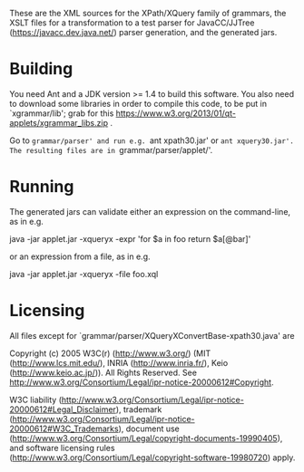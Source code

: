 These are the XML sources for the XPath/XQuery family of grammars, the
XSLT files for a transformation to a test parser for JavaCC/JJTree
(https://javacc.dev.java.net/) parser generation, and the generated
jars.


# Building

You need Ant and a JDK version >= 1.4 to build this software.  You
also need to download some libraries in order to compile this code, to
be put in `xgrammar/lib'; grab for this
https://www.w3.org/2013/01/qt-applets/xgrammar_libs.zip .

Go to `grammar/parser' and run e.g. `ant xpath30.jar' or `ant
xquery30.jar'.  The resulting files are in `grammar/parser/applet/'.


# Running

The generated jars can validate either an expression on the
command-line, as in e.g.

  java -jar applet.jar -xqueryx -expr 'for $a in foo return $a[@bar]'

or an expression from a file, as in e.g.

  java -jar applet.jar -xqueryx -file foo.xql


# Licensing

All files except for `grammar/parser/XQueryXConvertBase-xpath30.java'
are

Copyright (c) 2005 W3C(r) (http://www.w3.org/) (MIT
(http://www.lcs.mit.edu/), INRIA (http://www.inria.fr/), Keio
(http://www.keio.ac.jp/)).  All Rights Reserved.  See
http://www.w3.org/Consortium/Legal/ipr-notice-20000612#Copyright.

W3C liability
(http://www.w3.org/Consortium/Legal/ipr-notice-20000612#Legal_Disclaimer),
trademark
(http://www.w3.org/Consortium/Legal/ipr-notice-20000612#W3C_Trademarks),
document use
(http://www.w3.org/Consortium/Legal/copyright-documents-19990405), and
software licensing rules
(http://www.w3.org/Consortium/Legal/copyright-software-19980720)
apply.
